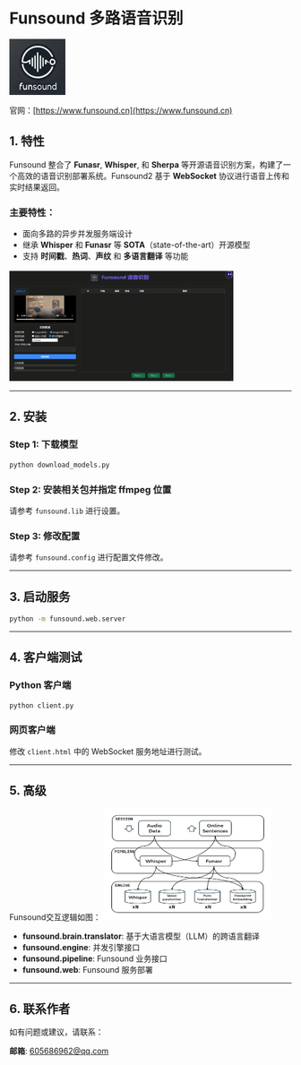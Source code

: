 

# Funsound 多路语音识别
<img src="./img/logo.png" alt="Funsound Logo" width="100" height="100">

官网：[https://www.funsound.cn](https://www.funsound.cn)

## 1. 特性

Funsound 整合了 **Funasr**, **Whisper**, 和 **Sherpa** 等开源语音识别方案，构建了一个高效的语音识别部署系统。Funsound2 基于 **WebSocket** 协议进行语音上传和实时结果返回。

### 主要特性：
- 面向多路的异步并发服务端设计
- 继承 **Whisper** 和 **Funasr** 等 **SOTA**（state-of-the-art）开源模型
- 支持 **时间戳**、**热词**、**声纹** 和 **多语言翻译** 等功能

<img src="./img/demo.gif" alt="Demo" width="400" height="200">

---

## 2. 安装

### Step 1: 下载模型
```bash
python download_models.py
```

### Step 2: 安装相关包并指定 ffmpeg 位置
请参考 `funsound.lib` 进行设置。

### Step 3: 修改配置
请参考 `funsound.config` 进行配置文件修改。

---

## 3. 启动服务

```bash
python -m funsound.web.server
```

---

## 4. 客户端测试

### Python 客户端
```bash
python client.py
```

### 网页客户端
修改 `client.html` 中的 WebSocket 服务地址进行测试。

---

## 5. 高级
Funsound交互逻辑如图：
<img src="./img/framework.png" alt="Funsound Framework" width="300" height="200">

- **funsound.brain.translator**: 基于大语言模型（LLM）的跨语言翻译
- **funsound.engine**: 并发引擎接口
- **funsound.pipeline**: Funsound 业务接口
- **funsound.web**: Funsound 服务部署

---

## 6. 联系作者

如有问题或建议，请联系：

**邮箱**: [605686962@qq.com](mailto:605686962@qq.com)

